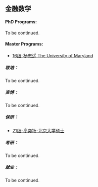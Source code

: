 ## 金融数学

#### PhD Programs:

To be continued.

#### Master Programs:

* [16级-杨志遥 The University of Maryland]([US]-16-yangzhiyao)

##### 联培：

To be continued.

##### 直博：

To be continued.

##### 保研：

- [21级-高奕扬-北京大学硕士]([CN]-21-gaoyiyang.md)

##### 考研：

To be continued.

##### 就业：

To be continued.
